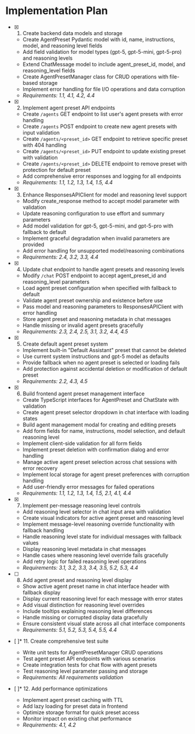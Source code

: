 # Implementation Plan

- [x] 1. Create backend data models and storage





  - Create AgentPreset Pydantic model with id, name, instructions, model, and reasoning level fields
  - Add field validation for model types (gpt-5, gpt-5-mini, gpt-5-pro) and reasoning levels
  - Extend ChatMessage model to include agent_preset_id, model, and reasoning_level fields
  - Create AgentPresetManager class for CRUD operations with file-based storage
  - Implement error handling for file I/O operations and data corruption
  - _Requirements: 1.1, 4.1, 4.2, 4.4_

- [x] 2. Implement agent preset API endpoints





  - Create `/agents` GET endpoint to list user's agent presets with error handling
  - Create `/agents` POST endpoint to create new agent presets with input validation
  - Create `/agents/<preset_id>` GET endpoint to retrieve specific preset with 404 handling
  - Create `/agents/<preset_id>` PUT endpoint to update existing preset with validation
  - Create `/agents/<preset_id>` DELETE endpoint to remove preset with protection for default preset
  - Add comprehensive error responses and logging for all endpoints
  - _Requirements: 1.1, 1.2, 1.3, 1.4, 1.5, 4.4_

- [x] 3. Enhance ResponsesAPIClient for model and reasoning level support





  - Modify create_response method to accept model parameter with validation
  - Update reasoning configuration to use effort and summary parameters
  - Add model validation for gpt-5, gpt-5-mini, and gpt-5-pro with fallback to default
  - Implement graceful degradation when invalid parameters are provided
  - Add error handling for unsupported model/reasoning combinations
  - _Requirements: 2.4, 3.2, 3.3, 4.4_

- [x] 4. Update chat endpoint to handle agent presets and reasoning levels





  - Modify `/chat` POST endpoint to accept agent_preset_id and reasoning_level parameters
  - Load agent preset configuration when specified with fallback to default
  - Validate agent preset ownership and existence before use
  - Pass model and reasoning parameters to ResponsesAPIClient with error handling
  - Store agent preset and reasoning metadata in chat messages
  - Handle missing or invalid agent presets gracefully
  - _Requirements: 2.3, 2.4, 2.5, 3.1, 3.2, 4.4, 4.5_

- [x] 5. Create default agent preset system





  - Implement built-in "Default Assistant" preset that cannot be deleted
  - Use current system instructions and gpt-5 model as defaults
  - Provide fallback when no agent preset is selected or loading fails
  - Add protection against accidental deletion or modification of default preset
  - _Requirements: 2.2, 4.3, 4.5_

- [x] 6. Build frontend agent preset management interface





  - Create TypeScript interfaces for AgentPreset and ChatState with validation
  - Create agent preset selector dropdown in chat interface with loading states
  - Build agent management modal for creating and editing presets
  - Add form fields for name, instructions, model selection, and default reasoning level
  - Implement client-side validation for all form fields
  - Implement preset deletion with confirmation dialog and error handling
  - Manage active agent preset selection across chat sessions with error recovery
  - Implement local storage for agent preset preferences with corruption handling
  - Add user-friendly error messages for failed operations
  - _Requirements: 1.1, 1.2, 1.3, 1.4, 1.5, 2.1, 4.1, 4.4_

- [x] 7. Implement per-message reasoning level controls





  - Add reasoning level selector in chat input area with validation
  - Create visual indicators for active agent preset and reasoning level
  - Implement message-level reasoning override functionality with fallback handling
  - Handle reasoning level state for individual messages with fallback values
  - Display reasoning level metadata in chat messages
  - Handle cases where reasoning level override fails gracefully
  - Add retry logic for failed reasoning level operations
  - _Requirements: 3.1, 3.2, 3.3, 3.4, 3.5, 5.2, 5.3, 4.4_

- [ ] 8. Add agent preset and reasoning level display
  - Show active agent preset name in chat interface header with fallback display
  - Display current reasoning level for each message with error states
  - Add visual distinction for reasoning level overrides
  - Include tooltips explaining reasoning level differences
  - Handle missing or corrupted display data gracefully
  - Ensure consistent visual state across all chat interface components
  - _Requirements: 5.1, 5.2, 5.3, 5.4, 5.5, 4.4_

- [ ]* 11. Create comprehensive test suite
  - Write unit tests for AgentPresetManager CRUD operations
  - Test agent preset API endpoints with various scenarios
  - Create integration tests for chat flow with agent presets
  - Test reasoning level parameter passing and storage
  - _Requirements: All requirements validation_

- [ ]* 12. Add performance optimizations
  - Implement agent preset caching with TTL
  - Add lazy loading for preset data in frontend
  - Optimize storage format for quick preset access
  - Monitor impact on existing chat performance
  - _Requirements: 4.1, 4.2_